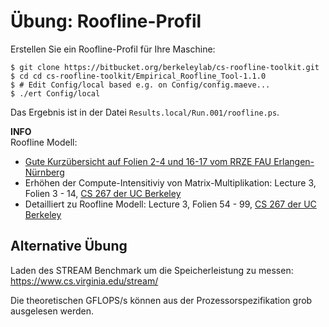 # Übung: Roofline-Profil

Erstellen Sie ein Roofline-Profil für Ihre Maschine:
```
$ git clone https://bitbucket.org/berkeleylab/cs-roofline-toolkit.git
$ cd cd cs-roofline-toolkit/Empirical_Roofline_Tool-1.1.0
$ # Edit Config/local based e.g. on Config/config.maeve...
$ ./ert Config/local
```
Das Ergebnis ist in der Datei `Results.local/Run.001/roofline.ps`.


<div class="alert alert-info"><b>INFO</b><br />
Roofline Modell:<br />
<ul>
<li><a href="https://moodle.rrze.uni-erlangen.de/pluginfile.php/12228/mod_resource/content/6/03_Roofline.pdf">Gute Kurzübersicht auf Folien 2-4 und 16-17 vom RRZE FAU Erlangen-Nürnberg</a></li>
<li>Erhöhen der Compute-Intensitiviy von Matrix-Multiplikation: Lecture 3, Folien 3 - 14, <a href="https://sites.google.com/lbl.gov/cs267-spr2021/home">CS 267 der UC Berkeley</a></li>
<li>Detailliert zu Roofline Modell: Lecture 3, Folien 54 - 99, <a href="https://sites.google.com/lbl.gov/cs267-spr2021/home">CS 267 der UC Berkeley</a></li></ul>
</div>

## Alternative Übung
Laden des STREAM Benchmark um die Speicherleistung zu messen:
https://www.cs.virginia.edu/stream/

Die theoretischen GFLOPS/s können aus der Prozessorspezifikation grob ausgelesen werden.